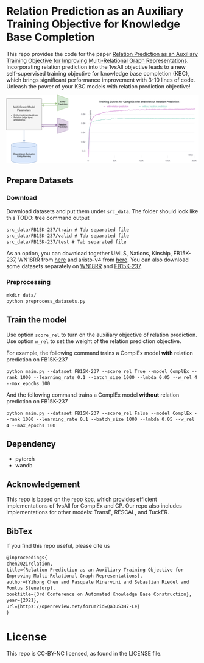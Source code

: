 # Relation Prediction as an Auxiliary Training Objective for Knowledge Base Completion

This repo provides the code for the paper [Relation Prediction as an Auxiliary Training Objective for Improving Multi-Relational Graph Representations](https://openreview.net/pdf?id=Qa3uS3H7-Le). Incorporating relation prediction into the 1vsAll objective leads to a new self-supervised training objective for knowledge base completion (KBC), which brings significant performance improvement with 3-10 lines of code. Unleash the power of your KBC models with relation prediction objective!

![](./doc/img/ssl_rp_repo.png)

## Prepare Datasets
### Download
Download datasets and put them under `src_data`. The folder should look like this TODO: tree command output
```
src_data/FB15K-237/train # Tab separated file
src_data/FB15K-237/valid # Tab separated file
src_data/FB15K-237/test # Tab separated file
```

As an option, you can download together UMLS, Nations, Kinship, FB15K-237, WN18RR from [here](https://github.com/villmow/datasets_knowledge_embedding) and aristo-v4 from [here](https://allenai.org/data/tuple-kb). You can also download some datasets separately on [WN18RR](https://github.com/TimDettmers/ConvE/blob/master/WN18RR.tar.gz) and [FB15K-237](https://www.microsoft.com/en-us/download/details.aspx?id=52312). 

### Preprocessing
```
mkdir data/
python preprocess_datasets.py
```

## Train the model 
Use option `score_rel` to turn on the auxiliary objective of relation prediction. Use option `w_rel` to set the weight of the relation prediction objective.

For example, the following command trains a ComplEx model **with** relation prediction on FB15K-237
```
python main.py --dataset FB15K-237 --score_rel True --model ComplEx --rank 1000 --learning_rate 0.1 --batch_size 1000 --lmbda 0.05 --w_rel 4 --max_epochs 100
```
And the following command trains a ComplEx model **without** relation prediction on FB15K-237
```
python main.py --dataset FB15K-237 --score_rel False --model ComplEx --rank 1000 --learning_rate 0.1 --batch_size 1000 --lmbda 0.05 --w_rel 4 --max_epochs 100
```

## Dependency
- pytorch
- wandb

## Acknowledgement
This repo is based on the repo [kbc](https://github.com/facebookresearch/kbc), which provides efficient implementations of 1vsAll for ComplEx and CP. Our repo also includes implementations for other models: TransE, RESCAL, and TuckER. 

## BibTex
If you find this repo useful, please cite us
```
@inproceedings{
chen2021relation,
title={Relation Prediction as an Auxiliary Training Objective for Improving Multi-Relational Graph Representations},
author={Yihong Chen and Pasquale Minervini and Sebastian Riedel and Pontus Stenetorp},
booktitle={3rd Conference on Automated Knowledge Base Construction},
year={2021},
url={https://openreview.net/forum?id=Qa3uS3H7-Le}
}
```
# License
This repo is CC-BY-NC licensed, as found in the LICENSE file.